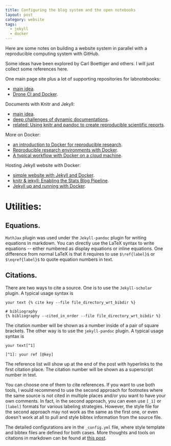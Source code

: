 ```yaml
---
title: Configuring the blog system and the open notebooks
layout: post
category: website
tags:
  - jekyll
  - docker
---
```


Here are some notes on building a website system in parallel with a reproducible computing system with GitHub.

Some ideas have been explored by Carl Boettiger and others. I will just collect some references here.

One main page site plus a lot of supporting repositories for labnotebooks:
- [main idea](http://www.carlboettiger.info/2015/01/01/notebook-maintenance-and-scaling.html).
- [Drone CI and Docker](http://www.carlboettiger.info/2014/09/05/drone-ci-and-docker.html).

Documents with Knitr and Jekyll:
- [main idea](http://www.carlboettiger.info/2015/01/07/automated-knitr-in-jekyll.html).
- [deep challenges of dynamic documentations](http://www.carlboettiger.info/2014/05/05/knitr-workflow-challenges.html).
- [related: Using knitr and pandoc to create reproducible scientific reports](http://galahad.well.ox.ac.uk/repro/).

More on Docker:
- [an introduction to Docker for reproducible research](http://www.carlboettiger.info/assets/files/pubs/10.1145/2723872.2723882.pdf).
- [Reproducible research environments with Docker](http://www.carlboettiger.info/2014/08/25/reproducible-research-environments-with-Docker.html).
- [A typical workflow with Docker on a cloud machine](http://www.carlboettiger.info/2015/12/17/docker-workflows.html).

Hosting Jekyll website with Docker:
- [simple website with Jekyll and Docker](http://habd.as/simple-websites-jekyll-docker/).
- [knitr & jekyll: Enabling the Stats Blog Pipeline](https://blog.inferentialist.com/2015/10/01/knitr-and-jekyll-enabling-stats-blog-pipeline.html).
- [Jekyll up and running with Docker](https://workshop.avatarnewyork.com/post/jekyll-up-and-running-with-docker/).


# Utilities:

## Equations.
`MathJax` plugin was used under the `Jekyll-pandoc` plugin for writing equations in markdown.
You can directly use the LaTeX syntax to write equations -- either numbered as display equations or inline equations.
One difference from normal LaTeX is that it requires to use `$\ref{label}$` or `$\eqref{label}$` to quote equation numbers in text.

## Citations.
There are two ways to cite a source. One is to use the `Jekyll-scholar` plugin. A typical usage syntax is
```
your text {% cite key --file file_directory_wrt_bibdir %}

# bibliography
{% bibliography --cited_in_order --file file_directory_wrt_bibdir %}
```
The citation number will be shown as a number inside of a pair of square brackets.
The other way is to use the `jekyll-pandoc` plugin. A typical usage syntax is
```
your text[^1]

[^1]: your ref [@key]
```
The reference list will show up at the end of the post with hyperlinks to the first citation place. The citation number will be shown as a superscript number in text.

You can choose one of them to cite references.
If you want to use both tools, I would recommend to use the second approach for footnotes where the same source is not cited in multiple places and/or you want to have your own comments.
In fact, in the second approach, you can even use `[_1]` or `[label]` formats for various labeling strategies. However, the style file for the second approach may not work as the same as the first one, or even doesn't work at all to pull and style bibtex information from the source file.

The detailed configurations are in the `_config.yml` file, where style template and bibtex files are defined for both cases.
More thoughts and tools on citations in markdown can be found at [this post](http://www.carlboettiger.info/2012/05/30/knitcitations.html). 
